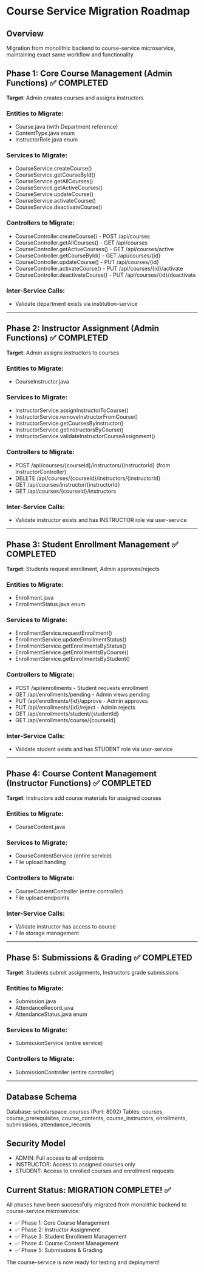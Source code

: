 # Course Service Migration Roadmap

## Overview
Migration from monolithic backend to course-service microservice, maintaining exact same workflow and functionality.

## Phase 1: Core Course Management (Admin Functions) ✅ COMPLETED
**Target**: Admin creates courses and assigns instructors

### Entities to Migrate:
- Course.java (with Department reference)
- ContentType.java enum
- InstructorRole.java enum

### Services to Migrate:
- CourseService.createCourse()
- CourseService.getCourseById()
- CourseService.getAllCourses()
- CourseService.getActiveCourses()
- CourseService.updateCourse()
- CourseService.activateCourse()
- CourseService.deactivateCourse()

### Controllers to Migrate:
- CourseController.createCourse() - POST /api/courses
- CourseController.getAllCourses() - GET /api/courses
- CourseController.getActiveCourses() - GET /api/courses/active
- CourseController.getCourseById() - GET /api/courses/{id}
- CourseController.updateCourse() - PUT /api/courses/{id}
- CourseController.activateCourse() - PUT /api/courses/{id}/activate
- CourseController.deactivateCourse() - PUT /api/courses/{id}/deactivate

### Inter-Service Calls:
- Validate department exists via institution-service

---

## Phase 2: Instructor Assignment (Admin Functions) ✅ COMPLETED
**Target**: Admin assigns instructors to courses

### Entities to Migrate:
- CourseInstructor.java

### Services to Migrate:
- InstructorService.assignInstructorToCourse()
- InstructorService.removeInstructorFromCourse()
- InstructorService.getCoursesByInstructor()
- InstructorService.getInstructorsByCourse()
- InstructorService.validateInstructorCourseAssignment()

### Controllers to Migrate:
- POST /api/courses/{courseId}/instructors/{instructorId} (from InstructorController)
- DELETE /api/courses/{courseId}/instructors/{instructorId}
- GET /api/courses/instructor/{instructorId}
- GET /api/courses/{courseId}/instructors

### Inter-Service Calls:
- Validate instructor exists and has INSTRUCTOR role via user-service

---

## Phase 3: Student Enrollment Management ✅ COMPLETED
**Target**: Students request enrollment, Admin approves/rejects

### Entities to Migrate:
- Enrollment.java
- EnrollmentStatus.java enum

### Services to Migrate:
- EnrollmentService.requestEnrollment()
- EnrollmentService.updateEnrollmentStatus()
- EnrollmentService.getEnrollmentsByStatus()
- EnrollmentService.getEnrollmentsByCourse()
- EnrollmentService.getEnrollmentsByStudent()

### Controllers to Migrate:
- POST /api/enrollments - Student requests enrollment
- GET /api/enrollments/pending - Admin views pending
- PUT /api/enrollments/{id}/approve - Admin approves
- PUT /api/enrollments/{id}/reject - Admin rejects
- GET /api/enrollments/student/{studentId}
- GET /api/enrollments/course/{courseId}

### Inter-Service Calls:
- Validate student exists and has STUDENT role via user-service

---

## Phase 4: Course Content Management (Instructor Functions) ✅ COMPLETED
**Target**: Instructors add course materials for assigned courses

### Entities to Migrate:
- CourseContent.java

### Services to Migrate:
- CourseContentService (entire service)
- File upload handling

### Controllers to Migrate:
- CourseContentController (entire controller)
- File upload endpoints

### Inter-Service Calls:
- Validate instructor has access to course
- File storage management

---

## Phase 5: Submissions & Grading ✅ COMPLETED
**Target**: Students submit assignments, Instructors grade submissions

### Entities to Migrate:
- Submission.java
- AttendanceRecord.java
- AttendanceStatus.java enum

### Services to Migrate:
- SubmissionService (entire service)

### Controllers to Migrate:
- SubmissionController (entire controller)

---

## Database Schema
Database: scholarspace_courses (Port: 8092)
Tables: courses, course_prerequisites, course_contents, course_instructors, enrollments, submissions, attendance_records

## Security Model
- ADMIN: Full access to all endpoints
- INSTRUCTOR: Access to assigned courses only
- STUDENT: Access to enrolled courses and enrollment requests

## Current Status: MIGRATION COMPLETE! ✅

All phases have been successfully migrated from monolithic backend to course-service microservice:
- ✅ Phase 1: Core Course Management
- ✅ Phase 2: Instructor Assignment  
- ✅ Phase 3: Student Enrollment Management
- ✅ Phase 4: Course Content Management
- ✅ Phase 5: Submissions & Grading

The course-service is now ready for testing and deployment!